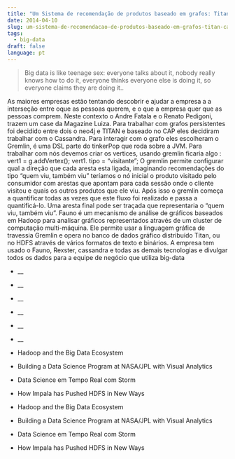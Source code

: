 ```yaml
---
title: "Um Sistema de recomendação de produtos baseado em grafos: Titan, Cassandra, Redis e Hadoop em produção"
date: 2014-04-10
slug: um-sistema-de-recomendacao-de-produtos-baseado-em-grafos-titan-cassandra-redis-e-hadoop-em-producao
tags:
  - big-data
draft: false
language: pt
---
```


> Big data is like teenage sex: everyone talks about it, nobody really knows how to do it, everyone thinks everyone else is doing it, so everyone claims they are doing it..

As maiores empresas estão tentando descobrir e ajudar a empresa a a interseção entre oque as pessoas querem, e o que a empresa quer que as pessoas comprem. Neste contexto o Andre Fatala e o Renato Pedigoni, trazem um case da Magazine Luiza.
Para trabalhar com grafos persistentes foi decidido entre dois o neo4j e TITAN e baseado no CAP eles decidiram trabalhar com o Cassandra. Para interagir com o grafo eles escolheram o Gremlin, é uma DSL parte do tinkerPop que roda sobre a JVM. Para trabalhar com nós devemos criar os vertices, usando gremlin ficaria algo :
vert1 = g.addVertex();
vert1. tipo = “visitante”;
O gremlin permite configurar qual a direção que cada aresta esta ligada, imaginando recomendações do tipo “quem viu, também viu” teríamos o nó inicial o produto visitado pelo consumidor com arestas que apontam para cada sessão onde o cliente visitou e quais os outros produtos que ele viu. Após isso o gremlin começa a quantificar todas as vezes que este fluxo foi realizado e passa a quantificá-lo. Uma aresta final pode ser traçada que representaria o “quem viu, também viu”.
Fauno é um mecanismo de análise de gráficos baseados em Hadoop para analisar gráficos representados através de um cluster de computação multi-máquina. Ele permite usar a linguagem gráfica de travessia Gremlin e opera no banco de dados gráfico distribuído Titan, ou no HDFS através de vários formatos de texto e binários.
A empresa tem usado o Fauno, Rexster, cassandra e todas as demais tecnologias e divulgar todos os dados para a equipe de negócio que utiliza
big-data
- __
- __
- __
- __
- __
- __

- Hadoop and the Big Data Ecosystem
- Building a Data Science Program at NASA/JPL with Visual Analytics
- Data Science em Tempo Real com Storm
- How Impala has Pushed HDFS in New Ways

- Hadoop and the Big Data Ecosystem
- Building a Data Science Program at NASA/JPL with Visual Analytics
- Data Science em Tempo Real com Storm
- How Impala has Pushed HDFS in New Ways